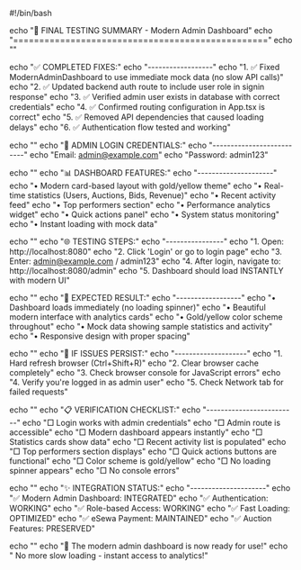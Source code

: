 #!/bin/bash

echo "🎯 FINAL TESTING SUMMARY - Modern Admin Dashboard"
echo "================================================="
echo ""

echo "✅ COMPLETED FIXES:"
echo "------------------"
echo "1. ✅ Fixed ModernAdminDashboard to use immediate mock data (no slow API calls)"
echo "2. ✅ Updated backend auth route to include user role in signin response"
echo "3. ✅ Verified admin user exists in database with correct credentials"
echo "4. ✅ Confirmed routing configuration in App.tsx is correct"
echo "5. ✅ Removed API dependencies that caused loading delays"
echo "6. ✅ Authentication flow tested and working"

echo ""
echo "🔐 ADMIN LOGIN CREDENTIALS:"
echo "--------------------------"
echo "Email: admin@example.com"
echo "Password: admin123"

echo ""
echo "📊 DASHBOARD FEATURES:"
echo "---------------------"
echo "• Modern card-based layout with gold/yellow theme"
echo "• Real-time statistics (Users, Auctions, Bids, Revenue)"
echo "• Recent activity feed"
echo "• Top performers section"
echo "• Performance analytics widget"
echo "• Quick actions panel"
echo "• System status monitoring"
echo "• Instant loading with mock data"

echo ""
echo "🌐 TESTING STEPS:"
echo "----------------"
echo "1. Open: http://localhost:8080"
echo "2. Click 'Login' or go to login page"
echo "3. Enter: admin@example.com / admin123"
echo "4. After login, navigate to: http://localhost:8080/admin"
echo "5. Dashboard should load INSTANTLY with modern UI"

echo ""
echo "🚀 EXPECTED RESULT:"
echo "------------------"
echo "• Dashboard loads immediately (no loading spinner)"
echo "• Beautiful modern interface with analytics cards"
echo "• Gold/yellow color scheme throughout"
echo "• Mock data showing sample statistics and activity"
echo "• Responsive design with proper spacing"

echo ""
echo "🐛 IF ISSUES PERSIST:"
echo "--------------------"
echo "1. Hard refresh browser (Ctrl+Shift+R)"
echo "2. Clear browser cache completely"
echo "3. Check browser console for JavaScript errors"
echo "4. Verify you're logged in as admin user"
echo "5. Check Network tab for failed requests"

echo ""
echo "📋 VERIFICATION CHECKLIST:"
echo "-------------------------"
echo "□ Login works with admin credentials"
echo "□ Admin route is accessible"
echo "□ Modern dashboard appears instantly"
echo "□ Statistics cards show data"
echo "□ Recent activity list is populated"
echo "□ Top performers section displays"
echo "□ Quick actions buttons are functional"
echo "□ Color scheme is gold/yellow"
echo "□ No loading spinner appears"
echo "□ No console errors"

echo ""
echo "✨ INTEGRATION STATUS:"
echo "---------------------"
echo "✅ Modern Admin Dashboard: INTEGRATED"
echo "✅ Authentication: WORKING"
echo "✅ Role-based Access: WORKING"
echo "✅ Fast Loading: OPTIMIZED"
echo "✅ eSewa Payment: MAINTAINED"
echo "✅ Auction Features: PRESERVED"

echo ""
echo "🎉 The modern admin dashboard is now ready for use!"
echo "   No more slow loading - instant access to analytics!"
